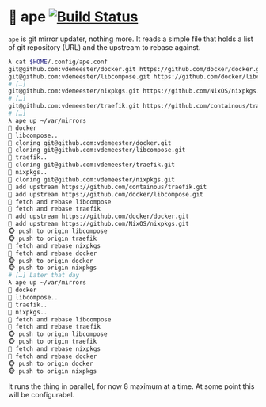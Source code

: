 # 🐒 ape [![Build Status](https://travis-ci.org/vdemeester/ape.svg?branch=master)](https://travis-ci.org/vdemeester/ape)

`ape` is git mirror updater, nothing more. It reads a simple file that holds
a list of git repository (URL) and the upstream to rebase against.

```bash
λ cat $HOME/.config/ape.conf
git@github.com:vdemeester/docker.git https://github.com/docker/docker.git
git@github.com:vdemeester/libcompose.git https://github.com/docker/libcompose.git
# […]
git@github.com:vdemeester/nixpkgs.git https://github.com/NixOS/nixpkgs.git
# […]
git@github.com:vdemeester/traefik.git https://github.com/containous/traefik.git
# […]
λ ape up ~/var/mirrors
🐒 docker
🐒 libcompose..
🙈 cloning git@github.com:vdemeester/docker.git
🙈 cloning git@github.com:vdemeester/libcompose.git
🐒 traefik..
🙈 cloning git@github.com:vdemeester/traefik.git
🐒 nixpkgs..
🙈 cloning git@github.com:vdemeester/nixpkgs.git
🙉 add upstream https://github.com/containous/traefik.git
🙉 add upstream https://github.com/docker/libcompose.git
🙊 fetch and rebase libcompose
🙊 fetch and rebase traefik
🙉 add upstream https://github.com/docker/docker.git
🙉 add upstream https://github.com/NixOS/nixpkgs.git
🐵 push to origin libcompose
🐵 push to origin traefik
🙊 fetch and rebase nixpkgs
🙊 fetch and rebase docker
🐵 push to origin docker
🐵 push to origin nixpkgs
# […] Later that day
λ ape up ~/var/mirrors
🐒 docker
🐒 libcompose..
🐒 traefik..
🐒 nixpkgs..
🙊 fetch and rebase libcompose
🙊 fetch and rebase traefik
🐵 push to origin libcompose
🐵 push to origin traefik
🙊 fetch and rebase nixpkgs
🙊 fetch and rebase docker
🐵 push to origin docker
🐵 push to origin nixpkgs
```

It runs the thing in parallel, for now 8 maximum at a time. At some
point this will be configurabel.